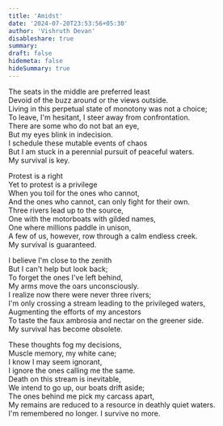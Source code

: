 ```yaml
---
title: 'Amidst'
date: '2024-07-20T23:53:56+05:30'
author: 'Vishruth Devan'
disableshare: true
summary: 
draft: false
hidemeta: false
hideSummary: true
---
```


The seats in the middle are preferred least  
Devoid of the buzz around or the views outside.  
Living in this perpetual state of monotony was not a choice;  
To leave, I'm hesitant, I steer away from confrontation.  
There are some who do not bat an eye,  
But my eyes blink in indecision.  
I schedule these mutable events of chaos  
But I am stuck in a perennial pursuit of peaceful waters.  
My survival is key.  

Protest is a right  
Yet to protest is a privilege  
When you toil for the ones who cannot,  
And the ones who cannot, can only fight for their own.  
Three rivers lead up to the source,  
One with the motorboats with gilded names,  
One where millions paddle in unison,  
A few of us, however, row through a calm endless creek.  
My survival is guaranteed.  

I believe I'm close to the zenith  
But I can't help but look back;  
To forget the ones I've left behind,  
My arms move the oars unconsciously.  
I realize now there were never three rivers;  
I'm only crossing a stream leading to the privileged waters,  
Augmenting the efforts of my ancestors  
To taste the faux ambrosia and nectar on the greener side.  
My survival has become obsolete.  

These thoughts fog my decisions,  
Muscle memory, my white cane;  
I know I may seem ignorant,  
I ignore the ones calling me the same.  
Death on this stream is inevitable,  
We intend to go up, our boats drift aside;  
The ones behind me pick my carcass apart,   
My remains are reduced to a resource in deathly quiet waters.  
I'm remembered no longer. I survive no more.
